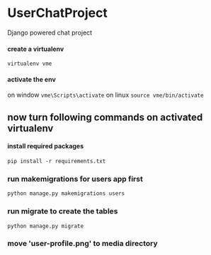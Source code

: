# UserChatProject
Django powered chat project


#### create a virtualenv 
`virtualenv vme`

#### activate the env
on window
`vme\Scripts\activate`
on linux
`source vme/bin/activate`

## now turn following commands on activated virtualenv
#### install required packages
`pip install -r requirements.txt`

### run makemigrations for users app first
`python manage.py makemigrations users`
### run migrate to create the tables
`python manage.py migrate`

### move 'user-profile.png' to media directory
